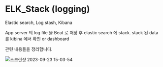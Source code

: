 # ELK_Stack (logging)
Elastic search, Log stash, Kibana 

App server 의 log file 을 Beat 로 저장 후 elastic search 에 stack. stack 된 data 를 kibina 에서 확인 or dashboard

관련 내용들을 정리합니다.

![스크린샷 2023-09-23 15-03-54](https://github.com/OwenKimcertified/ELK_Stack/assets/99598620/36a4964c-b2e0-462f-b60b-c6ba182a28af)
